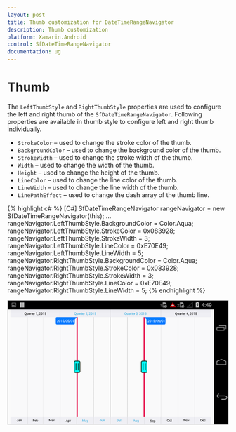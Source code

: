 ```yaml
---
layout: post
title: Thumb customization for DateTimeRangeNavigator
description: Thumb customization
platform: Xamarin.Android
control: SfDateTimeRangeNavigator
documentation: ug
---
```


# Thumb

The `LeftThumbStyle` and `RightThumbStyle` properties are used to configure the left and right thumb of the `SfDateTimeRangeNavigator`. Following properties are available in thumb style to configure left and right thumb individually. 

* `StrokeColor` – used to change the stroke color of the thumb.
* `BackgroundColor` – used to change the background color of the thumb.
* `StrokeWidth` – used to change the stroke width of the thumb.
* `Width` – used to change the width of the thumb.
* `Height` – used to change the height of the thumb.
* `LineColor` – used to change the line color of the thumb.
* `LineWidth` – used to change the line width of the thumb.
* `LinePathEffect` – used to change the dash array of the thumb line.

{% highlight c# %}
[C#]
SfDateTimeRangeNavigator rangeNavigator = new SfDateTimeRangeNavigator(this);
...
rangeNavigator.LeftThumbStyle.BackgroundColor = Color.Aqua;
rangeNavigator.LeftThumbStyle.StrokeColor = 0x083928;
rangeNavigator.LeftThumbStyle.StrokeWidth = 3;
rangeNavigator.LeftThumbStyle.LineColor = 0xE70E49;
rangeNavigator.LeftThumbStyle.LineWidth = 5;
rangeNavigator.RightThumbStyle.BackgroundColor = Color.Aqua;
rangeNavigator.RightThumbStyle.StrokeColor = 0x083928;
rangeNavigator.RightThumbStyle.StrokeWidth = 3;
rangeNavigator.RightThumbStyle.LineColor = 0xE70E49;
rangeNavigator.RightThumbStyle.LineWidth = 5;
{% endhighlight %}

![](thumb_images/thumb_img1.png)


